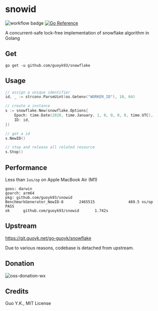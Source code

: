 # snowid

![workflow badge](https://github.com/guoyk93/snowid/actions/workflows/go.yml/badge.svg) [![Go Reference](https://pkg.go.dev/badge/github.com/guoyk93/snowid.svg)](https://pkg.go.dev/github.com/guoyk93/snowid)

A concurrent-safe lock-free implementation of snowflake algorithm in Golang

## Get

`go get -u github.com/guoyk93/snowflake`

## Usage

```go
// assign a unique identifier
id, _ := strconv.ParseUint(os.Getenv("WORKER_ID"), 10, 64)

// create a instance
s := snowflake.New(snowflake.Options{
    Epoch: time.Date(2020, time.January, 1, 0, 0, 0, 0, time.UTC),
    ID: id,
})

// get a id
s.NewID()

// stop and release all related resource
s.Stop()
```

## Performance

Less than `1us/op` on Apple MacBook Air (M1)

```
goos: darwin
goarch: arm64
pkg: github.com/guoyk93/snowid
BenchmarkGenerator_NewID-8       2465515               469.5 ns/op
PASS
ok      github.com/guoyk93/snowid       1.742s
```

## Upstream

https://git.guoyk.net/go-guoyk/snowflake

Due to various reasons, codebase is detached from upstream.

## Donation

![oss-donation-wx](https://www.guoyk.net/oss-donation-wx.png)

## Credits

Guo Y.K., MIT License

